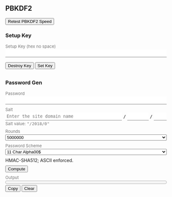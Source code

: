 <h2>PBKDF2</h2>

<style>
  h3 {
    margin-bottom: 16px;
  }
  .fixed-width {
    font-family: monospace;
  }
  .status-text {
    color: #999;
  }
  .input-list {
    display: flex;
    flex-direction: column;
    margin-bottom: 32px;
  }
  .input-list > * {
    margin-bottom: 8px;
    flex: 1;
  }
  .input-list > :last-child {
    margin-bottom: 0;
  }
  .input-group {
    display: flex;
    flex-direction: column;
  }
  .input-group > .label, .bottom-panel {
    color: #777;
    font-size: 13px;
  }
  .input-group > .label {
    margin-bottom: 2px;
  }
  .input-group > .bottom-panel {
    margin-top: 2px;
  }
  .flex {
    display: flex;
    flex-wrap: wrap;
  }
  .flex > * {
    margin-right: 4px;
    align-self: center;
  }
  .flex > :last-child {
    margin-right: 0;
  }
  .flex > .fill {
    flex: 1;
  }
  .output-box {
    padding: 4px;
    border-radius: 4px;
    border: solid 1px #aaa;
    background-color: #f5f5f5;
    margin-bottom: 4px;
    color: #000;
  }
  .output-box > .status-text {
    user-select: none;
  }
  input {
    border: 0 none;
    outline: none;
    border-bottom: 1px solid #777;
    padding: 4px;
  }
  input[disabled] {
    background-color: #eee;
  }
</style>

<button id="test-speed" ow-bind-prop="disabled=hashBusy">Retest PBKDF2 Speed</button>

<h3>Setup Key</h3>

<div class="input-list">
  <label class="input-group">
    <span class="label">Setup Key (hex no space)</span>
    <input
        type="text"
        ow-bind-prop="placeholder=setup.keyStatus &#10; disabled=setupDisable"
        ow-model="setup.keyHex">
  </label>
  <div>
    <span
        ow-bind-text="!setup.busy ? setup.status : ''"
        class="status-text"></span>
    <span
        ow-bind-text="setup.busy ? setup.progress : ''"
        class="status-text"></span>
  </div>
  <div>
    <button
        id="destroy-setup-key"
        ow-bind-prop="disabled=hashBusy || (!setup.keyAvailable && !setup.storeError)">
      Destroy Key
    </button>
    <button
        id="set-setup-key"
        ow-bind-prop="disabled=hashBusy || setup.keyAvailable || setup.storeError">
      Set Key
    </button>
  </div>
</div>

<h3>Password Gen</h3>

<div class="input-list">
  <label class="input-group">
    <span class="label">Password</span>
    <input
        type="password"
        ow-bind-prop="placeholder=main.passwordStatus"
        ow-model="main.password">
  </label>

  <label class="input-group">
    <span class="label">Salt</span>
    <div class="flex">
      <input
          type="text"
          class="fixed-width fill"
          ow-model="main.salt.siteUser"
          placeholder="Enter the site domain name">
      <span class="fixed-width">/</span>
      <input
          type="number"
          class="fixed-width"
          ow-model="main.salt.year"
          style="width: 5em">
      <span class="fixed-width">/</span>
      <input
          type="number"
          class="fixed-width"
          ow-model="main.salt.revision"
          min="0"
          style="width: 3em">
    </div>
    <span class="status-text bottom-panel">
      Salt value:
      <span class="fixed-width">
        "<span ow-bind-text="main.saltValue">/2018/0</span>"
      </span>
    </span>
  </label>
  <label class="input-group">
    <span class="label">Rounds</span>
    <select ow-model="main.roundsText">
      <option value="5000000">5000000</option>
    </select>
  </label>
  <label class="input-group">
    <span class="label">
      Password Scheme
      <span ow-bind-text="main.manualScheme ? '(manual)' : ''" style="color: red;"></span>
      <span ow-bind-text="main.autoScheme ? '(auto selected)' : ''" style="color: green;"></span>
    </span>
    <select id="select-password-scheme" ow-model="main.passwordScheme">
      <option value="CapitalNormal2NumDollar11">11 Char Alpha00$</option>
      <option value="CapitalNormal2Num10">10 Char Alpha00</option>
      <option value="CapitalNormalNum10" ow-bind-prop="disabled=main.salt.year &gt;= '2020'">10 Char Alpha0</option>
      <option value="Num4">4-digit number</option>
      <option value="Num6">6-digit number</option>
    </select>
  </label>
  <div>HMAC-SHA512; ASCII enforced.</div>
  <div>
    <button
        id="compute"
        ow-bind-prop="disabled=hashBusy || mainDisable">
      Compute
    </button>
  </div>
  <div class="input-group">
    <span class="label">Output</span>
    <div class="fixed-width output-box">
      <span class="status-text" ow-bind-text="main.busy ? main.progress : ''"></span>
      <span id="output" ow-bind-text="main.output ? main.output : '\u00a0'"></span>
    </div>
    <div>
      <button id="copy-output" ow-bind-prop="disabled=main.output === ''">Copy</button>
      <button id="clear-output" ow-bind-prop="disabled=main.output === ''">
        Clear
        <span ow-bind-text="main.clearMsg"></span>
      </button>
    </div>
  </div>
</div>

<script>
"use strict";
/**
 * Super simple AMD module loader implementation that allows
 * typescript-generated concatenated js files to be loaded and run in a browser.
 *
 * This code does not implement any dependency resolution, but relies solely on
 * Typescript generating concatenated scripts in dependency-first order.
 *
 * Typescript currently allows two module systems to be concatenated: System
 * and AMD. AMD seems to generate more straightforward code (thus allowing
 * easier code audits and modification in the absence of a Typescript
 * compiler), and seems much simpler to implement.
 */
const define = (() => {
    const modules = {};
    function getModule(id) {
        const mod = modules[id];
        if (!mod)
            throw new Error(`${id} not found`);
        return mod;
    }
    function define(id, dependencies, factory) {
        let exports = {};
        const specials = {
            require: () => { throw new Error('require() is unsupported'); },
            exports: exports,
        };
        if (dependencies.indexOf('module') != -1) {
            throw new Error('the "module" dependency is unsupported');
        }
        const args = dependencies.map(arg => specials[arg] || getModule(arg));
        const returnedModule = factory(...args);
        if (dependencies.indexOf('exports') == -1) {
            exports = returnedModule;
        }
        modules[id] = exports;
    }
    define.getModule = getModule;
    return define;
})();
define("object_watcher", ["require", "exports"], function (require, exports) {
    "use strict";
    Object.defineProperty(exports, "__esModule", { value: true });
    function areObjectsSame(v1, v2) {
        return (v1 === v2
            || ((v1 !== v1) && (v2 !== v2)) // Handle the special case of NaN.
        );
    }
    class Watcher {
        constructor(exprFn, callbackFn) {
            this.exprFn = exprFn;
            this.callbackFn = callbackFn;
            this.lastValue = null;
            this.lastPaths = '';
        }
        recompute(target, proxy, firstRun = false) {
            let paths = '';
            const readProxy = new Proxy(target, new PathTrackerHandler('', null, path => paths += '|' + path));
            const newValue = this.exprFn(readProxy);
            if (firstRun || !areObjectsSame(this.lastValue, newValue)) {
                this.lastValue = newValue;
                this.callbackFn(newValue, proxy);
            }
            if (firstRun || this.lastPaths != paths) {
                const lastPaths = this.lastPaths;
                this.lastPaths = paths;
                return [lastPaths.split('|').slice(1), paths.split('|').slice(1)];
            }
        }
    }
    class PathTrackerHandler {
        constructor(path = '', onModify = null, onRead = null) {
            this.path = path;
            this.onModify = onModify;
            this.onRead = onRead;
            if (!onModify) {
                this.deleteProperty = undefined;
                this.set = undefined;
            }
        }
        get(target, prop) {
            const value = target[prop];
            const path = this.path + '.' + prop.toString();
            if (this.onRead)
                this.onRead(path);
            if (typeof value === 'object' && value !== null) {
                return new Proxy(value, new PathTrackerHandler(path, this.onModify, this.onRead));
            }
            return value;
        }
        set(target, prop, value) {
            target[prop] = value;
            const path = this.path + '.' + prop.toString();
            this.onModify(path);
            return true;
        }
        deleteProperty(target, prop) {
            delete target[prop];
            const path = this.path + '.' + prop.toString();
            this.onModify(path);
            return true;
        }
    }
    const ALL_PATHS = '';
    function readPath(obj, fieldNames) {
        return fieldNames.reduce((o, fieldName) => o[fieldName], obj);
    }
    class ProxyHandler extends PathTrackerHandler {
        constructor(target) {
            super('', path => this.recompute(path));
            this.target = target;
            // empty path (no dot) means everything.
            this.pathToWatchers = {};
        }
        watch(exprFn, callbackFn) {
            if (typeof exprFn === 'string') {
                const path = exprFn.split('.');
                exprFn = p => readPath(p, path);
            }
            const watcher = new Watcher(exprFn, callbackFn);
            this.computeAndStoreWatcher(watcher, true);
        }
        get(target, prop) {
            if (target === this.target && prop === '$watch') {
                return this.watch.bind(this);
            }
            return super.get(target, prop);
        }
        set(target, prop, value) {
            if (target === this.target && prop === '$watch') {
                throw new Error('cannot change $watch');
            }
            return super.set(target, prop, value);
        }
        deleteProperty(target, prop) {
            if (target === this.target && prop === '$watch') {
                throw new Error('cannot delete $watch');
            }
            return super.deleteProperty(target, prop);
        }
        recompute(path) {
            for (const p of [path, ALL_PATHS]) {
                const matchingSet = this.pathToWatchers[p];
                if (matchingSet) {
                    for (const watcher of matchingSet) {
                        this.computeAndStoreWatcher(watcher);
                    }
                }
            }
        }
        computeAndStoreWatcher(watcher, firstRun = false) {
            const tuple = watcher.recompute(this.target, new Proxy(this.target, this), firstRun);
            if (!tuple)
                return;
            let [lastPaths, paths] = tuple;
            if (lastPaths.length == 0)
                lastPaths = [ALL_PATHS];
            if (paths.length == 0)
                paths = [ALL_PATHS];
            for (const path of new Set(lastPaths)) {
                const set = this.pathToWatchers[path];
                if (set) {
                    set.delete(watcher);
                    if (set.size == 0)
                        delete this.pathToWatchers[path];
                }
            }
            for (const path of paths) {
                let set = this.pathToWatchers[path];
                if (!set) {
                    set = new Set();
                    this.pathToWatchers[path] = set;
                }
                set.add(watcher);
            }
        }
    }
    function wrap(obj) {
        // @SuppressWarnings("unchecked"): $watch implemented by ProxyHandler.
        return (new Proxy(obj, new ProxyHandler(obj)));
    }
    exports.wrap = wrap;
    function makeScopeEvalFunction(expr) {
        // Use Function instead of eval to bypass use strict checking for the with
        // clause.  https://stackoverflow.com/questions/6020178.
        return new Function(`return (function () { with (this) { return ${expr}; } });`)();
    }
    function bindElements(rootElement, obj) {
        for (const elem of rootElement.querySelectorAll('*[ow-bind-text]')) {
            if (!(elem instanceof HTMLElement))
                continue;
            const bindExpr = elem.getAttribute('ow-bind-text');
            if (!bindExpr)
                continue;
            const exprFn = makeScopeEvalFunction(bindExpr);
            obj.$watch(s => exprFn.apply(s), v => elem.textContent = v);
        }
        for (const elem of rootElement.querySelectorAll('*[ow-model]')) {
            if (elem.value === undefined)
                continue;
            const input = elem;
            const modelExpr = elem.getAttribute('ow-model');
            if (!modelExpr)
                continue;
            const path = modelExpr.split('.');
            obj.$watch(scope => readPath(scope, path), v => input.value = v);
            input.addEventListener('input', () => {
                readPath(obj, path.slice(0, -1))[path[path.length - 1]] = input.value;
            });
        }
        for (const elem of rootElement.querySelectorAll('*[ow-bind-prop]')) {
            const assignment = elem.getAttribute('ow-bind-prop');
            if (!assignment)
                continue;
            for (const line of assignment.split('\n')) {
                const match = /\s*([^\s=]+?)\s*=\s*(.+)/.exec(line);
                if (!match)
                    throw new Error(line + ' has incorrect format');
                const [_, propName, value] = match;
                const exprFn = makeScopeEvalFunction(value);
                obj.$watch(s => exprFn.apply(s), v => elem[propName] = v);
            }
        }
    }
    exports.bindElements = bindElements;
});
define("indexed_db_object_map", ["require", "exports"], function (require, exports) {
    "use strict";
    Object.defineProperty(exports, "__esModule", { value: true });
    ;
    class ObjectMap {
        constructor(name) {
            this.name = name;
            this.db = null;
        }
        static initDb(db) {
            db.createObjectStore('map', { keyPath: 'key' });
        }
        async open() {
            const dbr = indexedDB.open(this.name, 1);
            dbr.onupgradeneeded = () => { ObjectMap.initDb(dbr.result); };
            this.db = await wrapDBRequest(dbr);
            return this;
        }
        startTransaction(mode) {
            if (!this.db)
                throw new Error('not opened');
            const txn = this.db.transaction('map', mode);
            const objectStore = txn.objectStore('map');
            const txnPromise = wrapDBTransaction(txn);
            return [objectStore, txnPromise];
        }
        async put(key, value) {
            const [objectStore, txnPromise] = this.startTransaction('readwrite');
            await wrapDBRequest(objectStore.put({
                key: key,
                value: value,
            }));
            await txnPromise;
        }
        async get(key) {
            const [objectStore, _] = this.startTransaction('readonly');
            const valueDict = await wrapDBRequest(objectStore.get(key));
            if (valueDict) {
                return valueDict.value || null;
            }
            return null;
        }
        close() {
            if (this.db)
                this.db.close();
        }
        _deleteDb() {
            return wrapDBRequest(indexedDB.deleteDatabase(this.name));
        }
        async clear() {
            this.close();
            await this._deleteDb();
            await this.open();
        }
    }
    function wrapDBRequest(dbRequest) {
        return new Promise((resolve, reject) => {
            dbRequest.onerror = () => reject(dbRequest.error);
            dbRequest.onsuccess = () => resolve(dbRequest.result);
        });
    }
    function wrapDBTransaction(transaction) {
        return new Promise((resolve, reject) => {
            transaction.onerror = () => reject(transaction.error);
            transaction.onabort = () => reject(new Error('transaction aborted'));
            transaction.oncomplete = () => resolve();
        });
    }
    async function open(name) {
        return new ObjectMap(name).open();
    }
    exports.open = open;
    function deleteMap(name) {
        return wrapDBRequest(indexedDB.deleteDatabase(name));
    }
    exports.deleteMap = deleteMap;
});
define("crypto/speed_tester", ["require", "exports"], function (require, exports) {
    "use strict";
    Object.defineProperty(exports, "__esModule", { value: true });
    class Pbkdf2SpeedTester {
        constructor() {
            this.dummyKeyBytes = new Uint8Array(128);
            this.ips = null;
        }
        get dataAvailable() {
            return this.ips != null;
        }
        get iterationsPerSecond() {
            if (this.ips == null)
                throw new Error('test data not available');
            return this.ips;
        }
        async test() {
            const key = await crypto.subtle.importKey('raw', this.dummyKeyBytes, { name: 'PBKDF2' }, false, ['deriveBits']);
            let iterations = 0;
            let elapsedMillis = 0;
            const saltBytes = new Uint8Array(64);
            for (iterations = 10000; iterations < (1 << 30) && iterations > 0; iterations *= 10) {
                crypto.getRandomValues(saltBytes);
                const start = new Date().getTime();
                await crypto.subtle.deriveBits({ name: 'PBKDF2', salt: saltBytes, iterations: iterations, hash: 'SHA-512' }, key, 512);
                elapsedMillis = new Date().getTime() - start;
                if (elapsedMillis > 300)
                    break;
            }
            this.ips = iterations / elapsedMillis * 1000;
        }
    }
    exports.Pbkdf2SpeedTester = Pbkdf2SpeedTester;
});
/**
 * Multi-character password complexity rules validator.
 *
 * While these classes can be used to implement chararcter presence complexity rules, the fact that
 * the rules are applied one character at a time may cause the resulting passwords to be biased.
 *
 * These rules are used to ensure that passwords generated conform to stupid complexity rules
 * enforced by stupid websites. While I do not personally agree with these rules, they're
 * unfortunately an unavoidable part of life.
 */
define("password/complexity", ["require", "exports"], function (require, exports) {
    "use strict";
    Object.defineProperty(exports, "__esModule", { value: true });
    class AbstractComplexityRule {
        computeAllowedChars(charSet, previousChars) {
            const allowedChars = [];
            const processedPreviousChars = this.processPreviousChars(previousChars);
            for (const c of charSet) {
                if (!this.isCharBlacklisted(c, processedPreviousChars)) {
                    allowedChars.push(c);
                }
                else {
                    console.log('Excluding char', c, 'in partial password sequence', previousChars);
                }
            }
            return allowedChars;
        }
    }
    exports.AbstractComplexityRule = AbstractComplexityRule;
    class RuleNoRepeatingCI extends AbstractComplexityRule {
        constructor(numRepeating) {
            super();
            this.numRepeating = numRepeating;
        }
        processPreviousChars(previousChars) {
            const candidateSet = previousChars.slice(-(this.numRepeating - 1)).map(c => c.toLowerCase());
            if (candidateSet.length < this.numRepeating - 1) {
                return null;
            }
            if (new Set(candidateSet).size != 1) {
                return null;
            }
            return candidateSet[0];
        }
        isCharBlacklisted(c, processedPreviousChars) {
            return processedPreviousChars != null && c.toLowerCase() === processedPreviousChars;
        }
    }
    exports.RuleNoRepeatingCI = RuleNoRepeatingCI;
    // Sequential as defined by ASCII-numerical value sequence. This works in sets of a-z, A-Z, 0-9, but
    // not across.
    class RuleNoSequentialCI extends AbstractComplexityRule {
        constructor(numSequential) {
            super();
            this.numSequential = numSequential;
        }
        processPreviousChars(previousChars) {
            const candidateCodes = previousChars
                .slice(-(this.numSequential - 1))
                .map(c => {
                if (c.length > 1)
                    throw new Error(`multi-char sequence ${c} not supported`);
                const codePoint = c.toLowerCase().codePointAt(0);
                if (codePoint === undefined)
                    throw new Error('empty char sequence not supported');
                return codePoint;
            });
            if (candidateCodes.length < this.numSequential - 1) {
                return null;
            }
            const codeDifferences = [];
            for (let i = 1; i < candidateCodes.length; i++) {
                codeDifferences.push(candidateCodes[i] - candidateCodes[i - 1]);
            }
            if (codeDifferences.length === 0) {
                return new Set([candidateCodes[0] + 1, candidateCodes[0] - 1]);
            }
            else if (codeDifferences.every(n => n === 1)) {
                return new Set([candidateCodes[candidateCodes.length - 1] + 1]);
            }
            else if (codeDifferences.every(n => n === -1)) {
                return new Set([candidateCodes[candidateCodes.length - 1] - 1]);
            }
            else {
                return null;
            }
        }
        isCharBlacklisted(c, processedPreviousChars) {
            return (processedPreviousChars != null
                && processedPreviousChars.has(c.toLowerCase().codePointAt(0)));
        }
    }
    exports.RuleNoSequentialCI = RuleNoSequentialCI;
});
define("password/generator", ["require", "exports", "password/complexity"], function (require, exports, Complexity) {
    "use strict";
    Object.defineProperty(exports, "__esModule", { value: true });
    function selectChar(charSet, randomByte) {
        return charSet[randomByte % charSet.length];
    }
    function makeStringCharSet(s) {
        return s.split('');
    }
    exports.charSets = {
        lowerAlpha: makeStringCharSet('abcdefghijklmnopqrstuvwxyz'),
        upperAlpha: makeStringCharSet('ABCDEFGHIJKLMNOPQRSTUVWXYZ'),
        numbers: makeStringCharSet('0123456789'),
    };
    class AbstractPasswordGenerator {
        constructor() {
            this.complexityRules = [];
        }
        async generate(key) {
            const numChars = this.numChars;
            const randomBytes = new Uint8Array(await crypto.subtle.deriveBits({ name: 'PBKDF2', salt: new Uint8Array(0), iterations: 1, hash: 'SHA-512' }, key, 8 * numChars));
            const generatedChars = [];
            for (let i = 0; i < numChars; i++) {
                let charSet = this.getCharSet(i);
                for (const rule of this.complexityRules) {
                    charSet = rule.computeAllowedChars(charSet, generatedChars);
                }
                generatedChars.push(selectChar(charSet, randomBytes[i]));
            }
            return generatedChars.join('');
        }
    }
    exports.AbstractPasswordGenerator = AbstractPasswordGenerator;
    exports.generators = {
        CapitalNormal2NumDollar11: class extends AbstractPasswordGenerator {
            constructor() {
                super(...arguments);
                this.complexityRules = [
                    new Complexity.RuleNoSequentialCI(3),
                    new Complexity.RuleNoRepeatingCI(3),
                ];
                this.numChars = 11;
            }
            getCharSet(index) {
                if (index == 0) {
                    return exports.charSets.upperAlpha;
                }
                else if (index < 8) {
                    return exports.charSets.lowerAlpha;
                }
                else if (index < 10) {
                    return exports.charSets.numbers;
                }
                else {
                    return ['$'];
                }
            }
        },
        CapitalNormalNum10: class extends AbstractPasswordGenerator {
            constructor() {
                super(...arguments);
                this.complexityRules = [
                    new Complexity.RuleNoSequentialCI(3),
                    new Complexity.RuleNoRepeatingCI(3),
                ];
                this.numChars = 10;
            }
            getCharSet(index) {
                if (index == 0) {
                    return exports.charSets.upperAlpha;
                }
                else if (index < 9) {
                    return exports.charSets.lowerAlpha;
                }
                else {
                    return exports.charSets.numbers;
                }
            }
        },
        CapitalNormal2Num10: class extends AbstractPasswordGenerator {
            constructor() {
                super(...arguments);
                this.complexityRules = [
                    new Complexity.RuleNoSequentialCI(3),
                    new Complexity.RuleNoRepeatingCI(3),
                ];
                this.numChars = 10;
            }
            getCharSet(index) {
                if (index == 0) {
                    return exports.charSets.upperAlpha;
                }
                else if (index < 8) {
                    return exports.charSets.lowerAlpha;
                }
                else {
                    return exports.charSets.numbers;
                }
            }
        },
        Num4: class extends AbstractPasswordGenerator {
            constructor() {
                super(...arguments);
                this.complexityRules = [
                    new Complexity.RuleNoRepeatingCI(2),
                    new Complexity.RuleNoSequentialCI(3),
                ];
                this.numChars = 4;
            }
            getCharSet(index) {
                return exports.charSets.numbers;
            }
        },
        Num6: class extends AbstractPasswordGenerator {
            constructor() {
                super(...arguments);
                this.complexityRules = [
                    new Complexity.RuleNoRepeatingCI(3),
                    new Complexity.RuleNoSequentialCI(3),
                ];
                this.numChars = 6;
            }
            getCharSet(index) {
                return exports.charSets.numbers;
            }
        },
    };
});
define("binutil", ["require", "exports"], function (require, exports) {
    "use strict";
    Object.defineProperty(exports, "__esModule", { value: true });
    /** Binary utilities */
    const minPrintable = 0x20;
    const maxPrintable = 0x7e;
    function stringToBytesCheckingAscii(str) {
        const result = new Uint8Array(str.length);
        for (let i = 0; i < str.length; i++) {
            const ch = str.charCodeAt(i);
            if (ch < minPrintable || ch > maxPrintable) {
                throw new Error('Unsupported non-ASCII or unprintable character code 0x' + ch.toString(16));
            }
            result[i] = ch;
        }
        return result;
    }
    exports.stringToBytesCheckingAscii = stringToBytesCheckingAscii;
    function parseHexString(hex) {
        if ((hex.length % 2) != 0) {
            throw new Error('Hex string should have even length');
        }
        const result = new Uint8Array(hex.length / 2);
        for (let i = 0; i < hex.length; i += 2) {
            const byteHex = hex.substring(i, i + 2);
            result[i / 2] = parseInt(byteHex, 16);
        }
        return result;
    }
    exports.parseHexString = parseHexString;
});
define("crypto/key_setup", ["require", "exports", "indexed_db_object_map", "binutil"], function (require, exports, ObjectMap, binutil_1) {
    "use strict";
    Object.defineProperty(exports, "__esModule", { value: true });
    class KeySetup {
        constructor(keyStore) {
            this.keyStore = keyStore;
        }
        static async open(mapName) {
            return new KeySetup(await ObjectMap.open(mapName));
        }
        async getStoredKeys() {
            const pbkdfKey = await this.keyStore.get('pbkdf-key');
            const saltKey = await this.keyStore.get('salt-key');
            if (!pbkdfKey && !saltKey)
                return null;
            if (!pbkdfKey)
                throw new Error('PBKDF2 key missing');
            if (!saltKey)
                throw new Error('Salt key missing');
            if (saltKey.algorithm.name != 'HMAC' || saltKey.algorithm.hash.name != 'SHA-512') {
                throw new Error('Invalid salt key algorithm: ' + saltKey.algorithm);
            }
            await crypto.subtle.deriveKey({ name: 'PBKDF2', salt: new Uint8Array(0), iterations: 1, hash: 'SHA-512' }, pbkdfKey, { name: 'HMAC', hash: 'SHA-512', length: 1024 }, false, ['sign']);
            const signature = await crypto.subtle.sign('HMAC', saltKey, new Uint8Array(10));
            if (new Uint8Array(signature).length != 64) {
                throw new Error('HMAC key has unexpected hash length.');
            }
            return [pbkdfKey, saltKey];
        }
        async setKey(setupKeyHex) {
            const keyBytes = binutil_1.parseHexString(setupKeyHex);
            if (keyBytes.length != 64) {
                throw new Error(`Setup key has invalid length ${keyBytes.length} != 64`);
            }
            const pbkdfKey = await crypto.subtle.importKey('raw', keyBytes, { name: 'PBKDF2' }, false, ['deriveKey']);
            const saltKey = await crypto.subtle.importKey('raw', keyBytes, { name: 'HMAC', hash: 'SHA-512' }, false, ['sign']);
            this.keyStore.put('pbkdf-key', pbkdfKey);
            this.keyStore.put('salt-key', saltKey);
            if (await this.getStoredKeys() == null) {
                throw new Error('key storage failed unexpectedly');
            }
        }
        close() {
            this.keyStore.close();
        }
    }
    exports.KeySetup = KeySetup;
});
define("crypto/main_generator", ["require", "exports", "binutil"], function (require, exports, binutil_2) {
    "use strict";
    Object.defineProperty(exports, "__esModule", { value: true });
    class MainGenerator {
        constructor(pbkdfKey, saltKey) {
            this.pbkdfKey = pbkdfKey;
            this.saltKey = saltKey;
            this.masterKey = null;
        }
        async updateMasterPassword(password) {
            const passwordBytes = binutil_2.stringToBytesCheckingAscii(password);
            const masterSign = await crypto.subtle.deriveKey({ name: 'PBKDF2', salt: passwordBytes, iterations: 1, hash: 'SHA-512' }, this.pbkdfKey, { name: 'HMAC', hash: 'SHA-512', length: 1024 }, true, ['sign']);
            const masterBytes = await crypto.subtle.exportKey('raw', masterSign);
            this.masterKey = await crypto.subtle.importKey('raw', masterBytes, { name: 'PBKDF2' }, false, ['deriveBits']);
        }
        get hasMasterKey() {
            return this.masterKey != null;
        }
        async generatePassword(salt, rounds, passwordGen) {
            if (!this.masterKey)
                throw new Error('master key not available');
            const saltBytes = binutil_2.stringToBytesCheckingAscii(salt);
            const saltSigned = await crypto.subtle.sign('HMAC', this.saltKey, saltBytes);
            const derivedBits = await crypto.subtle.deriveBits({ name: 'PBKDF2', salt: saltSigned, iterations: rounds, hash: 'SHA-512' }, this.masterKey, 512);
            return await passwordGen.generate(await crypto.subtle.importKey('raw', derivedBits, { name: 'PBKDF2' }, false, ['deriveBits']));
        }
    }
    exports.MainGenerator = MainGenerator;
});
define("main", ["require", "exports", "object_watcher", "indexed_db_object_map", "crypto/speed_tester", "password/generator", "crypto/key_setup", "crypto/main_generator"], function (require, exports, ObjectWatcher, IndexedDBObjectMap, speed_tester_1, PasswordGen, key_setup_1, main_generator_1) {
    "use strict";
    Object.defineProperty(exports, "__esModule", { value: true });
    /** Idiotic websites that have crazy password requirements.
     *
     * <p>Note: being excluded from this list does not mean that the site is not
     * idiotic. But these are particularly nasty.
     *
     * Only applicable to new websites calculated after salt year 2019.
     */
    const IDIOTIC_WEBSITE_OVERRIDES = {
        // Alpha num plus underscore only. Whatever they're using for the password
        // salt, I cannot fathom.
        '12306.cn': 'CapitalNormal2Num10',
    };
    const KEY_STORE_NAME = 'setup-key-store';
    const AUTO_CLEAR_DELAY_MILLIS = 60000;
    const ENTER_PASSWORD_PLACEHOLDER = 'Enter your master password';
    class DefaultScope {
        constructor() {
            this.main = {
                password: '',
                salt: {
                    siteUser: '',
                    year: new Date().getFullYear().toString(),
                    revision: '0',
                },
                saltValue: '',
                roundsText: '5000000',
                rounds: 5000000,
                passwordScheme: '',
                busy: false,
                progress: '',
                output: '',
                passwordStatus: ENTER_PASSWORD_PLACEHOLDER,
                clearMsg: '',
                autoScheme: false,
                manualScheme: false,
            };
            this.testing = {
                busy: false,
            };
            this.setup = {
                keyHex: '',
                status: '',
                busy: false,
                keyAvailable: false,
                storeError: false,
                keyStatus: '',
                progress: '',
            };
            this.hashBusy = false;
            this.mainDisable = false;
            this.setupDisable = false;
        }
    }
    class MainController {
        constructor() {
            this.$scope = ObjectWatcher.wrap(new DefaultScope());
            this.speedTester = new speed_tester_1.Pbkdf2SpeedTester();
            this.keySetup = null;
            this.mainGenerator = null;
            this.lastComputeTime = null;
            this.setupScope();
        }
        setupScope() {
            this.$scope.$watch('main.roundsText', (v, s) => s.main.rounds = parseInt(v));
            this.$scope.$watch(s => s.main.busy || s.testing.busy || s.setup.busy, (v, s) => s.hashBusy = v);
            this.$scope.$watch(s => s.main.busy || !s.setup.keyAvailable, (v, s) => s.mainDisable = v);
            this.$scope.$watch(s => s.setup.busy || s.setup.keyAvailable, (v, s) => s.setupDisable = v);
            this.$scope.$watch('setup.keyAvailable', (v, s) => {
                if (v) {
                    s.setup.keyStatus = 'Click "Destroy Key" to reset key';
                }
                else {
                    s.setup.keyStatus = 'Enter key and click set key to store';
                }
            });
            this.$scope.$watch('main.salt.siteUser', (v, s) => s.main.salt.siteUser = v.toLowerCase());
            this.$scope.$watch(s => `${s.main.salt.siteUser}/${s.main.salt.year}/${s.main.salt.revision}`, (v, s) => s.main.saltValue = v);
            this.setupAutoScheme();
        }
        setupAutoScheme() {
            // Auto compute scheme based on year.
            this.$scope.$watch(s => [s.main.salt.year, s.main.salt.siteUser], ([year, siteUser], s) => {
                if (!s.main.manualScheme) {
                    if (year < '2019') {
                        s.main.passwordScheme = 'CapitalNormalNum10';
                    }
                    else {
                        s.main.passwordScheme = 'CapitalNormal2NumDollar11';
                        // Only override for 2019 or later.
                        const site = /^(.*@|)(.*)$/.exec(siteUser)[2];
                        const override = IDIOTIC_WEBSITE_OVERRIDES[site];
                        if (override != null) {
                            s.main.passwordScheme = override;
                        }
                    }
                    s.main.autoScheme = true;
                }
            });
        }
        bootstrap() {
            this.bindElements();
            this.start();
        }
        bindElements() {
            ObjectWatcher.bindElements(document.body, this.$scope);
            document.querySelector('#test-speed')
                .addEventListener('click', this.wrapErrorsAndBind(this.onTestSpeed));
            document.querySelector('#destroy-setup-key')
                .addEventListener('click', this.wrapErrorsAndBind(this.onDestroySetupKey));
            document.querySelector('#set-setup-key')
                .addEventListener('click', this.wrapErrorsAndBind(this.onSetSetupKey));
            document.querySelector('#copy-output')
                .addEventListener('click', this.wrapErrorsAndBind(this.onCopyOutput));
            document.querySelector('#compute')
                .addEventListener('click', this.wrapErrorsAndBind(this.onCompute));
            document.querySelector('#clear-output')
                .addEventListener('click', this.wrapErrorsAndBind(this.onClearOutput));
            document.querySelector('#select-password-scheme')
                .addEventListener('click', this.wrapErrorsAndBind(this.onSelectScheme));
            setInterval(this.onTick.bind(this), 1000);
        }
        wrapErrorsAndBind(fn) {
            const bound = fn.bind(this);
            return async () => {
                try {
                    await bound();
                }
                catch (err) {
                    alert('Error: ' + err);
                    console.error(err);
                }
            };
        }
        start() {
            this.onTestSpeed();
            this.reloadKeySetup();
        }
        async reloadKeySetup() {
            this.$scope.setup.busy = true;
            this.$scope.setup.storeError = false;
            this.$scope.setup.keyAvailable = false;
            this.$scope.setup.status = '';
            this.$scope.setup.progress = 'Loading cached keys';
            const loadTimeoutId = setTimeout(() => {
                this.$scope.setup.progress = 'Loading is taking too long. Close other tabs of this page';
            }, 2000);
            try {
                if (!this.keySetup)
                    this.keySetup = await key_setup_1.KeySetup.open(KEY_STORE_NAME);
                if ((await this.keySetup.getStoredKeys()) != null) {
                    this.$scope.setup.keyAvailable = true;
                }
                else {
                    this.$scope.setup.status = 'Setup key not configured';
                }
            }
            catch (err) {
                this.$scope.setup.storeError = true;
                this.$scope.setup.status = 'Error: ' + err;
            }
            finally {
                clearTimeout(loadTimeoutId);
                this.$scope.setup.busy = false;
            }
        }
        reportProgress(rounds, setText) {
            let updateProgress = true;
            if (!this.speedTester.dataAvailable)
                throw new Error('speed not available');
            const eta = rounds / this.speedTester.iterationsPerSecond * 1000;
            const startTime = new Date().getTime();
            (function progressTick() {
                if (!updateProgress)
                    return;
                const elapsedMillis = new Date().getTime() - startTime;
                const remainingSecs = Math.max(eta - elapsedMillis, 0) / 1000;
                setText('Remaining ' + remainingSecs.toFixed(1) + 's of ' +
                    (eta / 1000).toFixed(1) + 's');
                setTimeout(progressTick, 1000);
            })();
            return () => { updateProgress = false; };
        }
        async onTestSpeed() {
            this.$scope.testing.busy = true;
            try {
                await this.speedTester.test();
            }
            finally {
                this.$scope.testing.busy = false;
            }
        }
        async onDestroySetupKey() {
            this.$scope.setup.busy = true;
            this.$scope.setup.progress = '';
            try {
                if (!confirm('Are you sure you want to destroy the setup key?'))
                    return;
                if (this.keySetup) {
                    this.keySetup.close();
                    this.keySetup = null;
                    this.mainGenerator = null;
                    this.$scope.main.passwordStatus = ENTER_PASSWORD_PLACEHOLDER;
                }
                this.$scope.setup.progress = 'Deleting setup key';
                const deleteTimeoutId = setTimeout(() => {
                    this.$scope.setup.progress = 'Deleting is taking too long. Close other tabs of this page';
                }, 2000);
                try {
                    await IndexedDBObjectMap.deleteMap(KEY_STORE_NAME);
                }
                finally {
                    clearTimeout(deleteTimeoutId);
                }
            }
            finally {
                this.$scope.setup.busy = false;
            }
            await this.reloadKeySetup();
        }
        async onSetSetupKey() {
            if (!this.keySetup)
                throw new Error('assertion error: this.keySetup not initialized');
            this.$scope.setup.busy = true;
            try {
                await this.keySetup.setKey(this.$scope.setup.keyHex);
                this.$scope.setup.keyHex = '';
            }
            finally {
                this.$scope.setup.busy = false;
            }
            await this.reloadKeySetup();
        }
        async onCopyOutput() {
            const range = document.createRange();
            range.selectNode(document.querySelector('#output'));
            window.getSelection().removeAllRanges();
            window.getSelection().addRange(range);
            document.execCommand('copy');
        }
        async onClearOutput() {
            this.$scope.main.output = '';
            this.$scope.main.clearMsg = '';
            window.getSelection().removeAllRanges();
            this.lastComputeTime = null;
        }
        async onCompute() {
            this.$scope.main.busy = true;
            try {
                await this.onClearOutput();
                const generator = new PasswordGen.generators[this.$scope.main.passwordScheme]();
                const rounds = this.$scope.main.rounds;
                const stopProgressReport = this.reportProgress(rounds, s => this.$scope.main.progress = s);
                try {
                    if (this.mainGenerator == null) {
                        if (!this.keySetup)
                            throw new Error('assertion error: keySetup not initialized');
                        const storedKeys = await this.keySetup.getStoredKeys();
                        if (!storedKeys)
                            throw new Error('assertion error: keySetup keys not available');
                        const [pbkdfKey, saltKey] = storedKeys;
                        this.mainGenerator = new main_generator_1.MainGenerator(pbkdfKey, saltKey);
                    }
                    if (!this.mainGenerator.hasMasterKey || this.$scope.main.password != '') {
                        if (this.$scope.main.password === '') {
                            throw new Error('password gen password must be specified the first time');
                        }
                        await this.mainGenerator.updateMasterPassword(this.$scope.main.password);
                        this.$scope.main.password = '';
                        this.$scope.main.passwordStatus = 'Password cached in memory';
                    }
                    this.$scope.main.output = await this.mainGenerator.generatePassword(this.$scope.main.saltValue, rounds, generator);
                    this.lastComputeTime = new Date();
                }
                finally {
                    stopProgressReport();
                }
            }
            finally {
                this.$scope.main.busy = false;
            }
        }
        onTick() {
            if (this.lastComputeTime != null) {
                const millisSinceCompute = new Date().getTime() - this.lastComputeTime.getTime();
                const millisTillClear = AUTO_CLEAR_DELAY_MILLIS - millisSinceCompute;
                if (millisTillClear < 0) {
                    this.onClearOutput();
                }
                else {
                    this.$scope.main.clearMsg =
                        `in ${(millisTillClear / 1000).toFixed(0)} s`;
                }
            }
        }
        async onSelectScheme() {
            this.$scope.main.manualScheme = true;
            this.$scope.main.autoScheme = false;
        }
    }
    exports.MainController = MainController;
    ;
});
define("index", ["require", "exports", "main"], function (require, exports, main_1) {
    "use strict";
    Object.defineProperty(exports, "__esModule", { value: true });
    async function init() {
        try {
            await new main_1.MainController().bootstrap();
        }
        catch (err) {
            alert(`Initialization failed: ${err}`);
        }
    }
    init();
});
</script>
